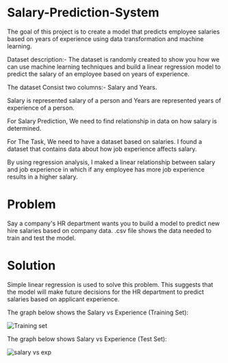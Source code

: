 # Salary-Prediction-System
The goal of this project is to create a model that predicts employee salaries based on years of experience using data transformation and machine learning.

Dataset description:- The dataset is randomly created to show you how we can use machine learning techniques and build a linear regression model to predict the salary of an employee based on years of experience.

The dataset Consist two columns:- Salary and Years.

Salary is represented salary of a person and Years are represented years of experience of a person.

For Salary Prediction, We need to find relationship in data on how salary is determined.

For The Task, We need to have a dataset based on salaries. I found a dataset that contains data about how job experience affects salary.


By using regression analysis, I maked a linear relationship between salary and job experience in which if any employee has more job experience results in a higher salary.

# Problem
Say a company's HR department wants you to build a model to predict new hire salaries based on company data. .csv file shows the data needed to train and test the model.

# Solution


Simple linear regression is used to solve this problem. This suggests that the model will make future decisions for the HR department to predict salaries based on applicant experience.



The graph below shows the Salary vs Experience (Training Set):

![Training set](https://github.com/amanydv6393/Salary-Prediction-System/assets/116442031/184872eb-5f24-49a0-89be-2914361e3923)

The graph below shows Salary vs Experience (Test Set):


![salary vs exp](https://github.com/amanydv6393/Salary-Prediction-System/assets/116442031/6e0e7f90-7b02-435f-8b3c-d070b9db0f2c)
